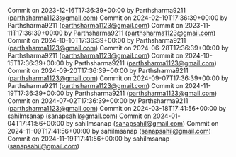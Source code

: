 Commit on 2023-12-16T17:36:39+00:00 by Parthsharma9211 (parthsharma1123@gmail.com)
Commit on 2024-02-19T17:36:39+00:00 by Parthsharma9211 (parthsharma1123@gmail.com)
Commit on 2023-11-11T17:36:39+00:00 by Parthsharma9211 (parthsharma1123@gmail.com)
Commit on 2024-10-10T17:36:39+00:00 by Parthsharma9211 (parthsharma1123@gmail.com)
Commit on 2024-06-28T17:36:39+00:00 by Parthsharma9211 (parthsharma1123@gmail.com)
Commit on 2024-10-15T17:36:39+00:00 by Parthsharma9211 (parthsharma1123@gmail.com)
Commit on 2024-09-20T17:36:39+00:00 by Parthsharma9211 (parthsharma1123@gmail.com)
Commit on 2024-09-07T17:36:39+00:00 by Parthsharma9211 (parthsharma1123@gmail.com)
Commit on 2024-11-19T17:36:39+00:00 by Parthsharma9211 (parthsharma1123@gmail.com)
Commit on 2024-07-02T17:36:39+00:00 by Parthsharma9211 (parthsharma1123@gmail.com)
Commit on 2024-03-18T17:41:56+00:00 by sahilmsanap (sanapsahil@gmail.com)
Commit on 2024-01-04T17:41:56+00:00 by sahilmsanap (sanapsahil@gmail.com)
Commit on 2024-11-09T17:41:56+00:00 by sahilmsanap (sanapsahil@gmail.com)
Commit on 2024-11-19T17:41:56+00:00 by sahilmsanap (sanapsahil@gmail.com)
